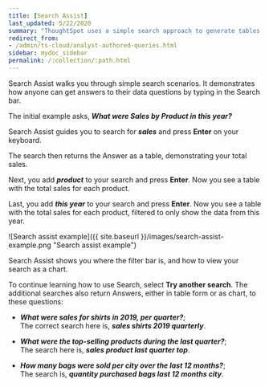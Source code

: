 ```yaml
---
title: [Search Assist]
last_updated: 5/22/2020
summary: "ThoughtSpot uses a simple search approach to generate tables and visualizations. Use Search Assist to learn how to get original Answers to all your business questions."
redirect_from:
- /admin/ts-cloud/analyst-authored-queries.html
sidebar: mydoc_sidebar
permalink: /:collection/:path.html
---
```

Search Assist walks you through simple search scenarios. It demonstrates how anyone can get answers to their data questions by typing in the Search bar.

The initial example asks, ***What were Sales by Product in this year?***

Search Assist guides you to search for ***sales*** and press **Enter** on your keyboard.

The search then returns the Answer as a table, demonstrating your total sales.

Next, you add ***product*** to your search and press **Enter**. Now you see a table with the total sales for each product.

Last, you add ***this year*** to your search and press **Enter**. Now you see a table with the total sales for each product, filtered to only show the data from this year.

![Search assist example]({{ site.baseurl }}/images/search-assist-example.png "Search assist example")

Search Assist shows you where the filter bar is, and how to view your search as a chart.

To continue learning how to use Search, select **Try another search**. The additional searches also return Answers, either in table form or as chart, to these questions:

- ***What were sales for shirts in 2019, per quarter?***;<br>The correct search here is, ***sales shirts 2019 quarterly***.

- ***What were the top-selling products during the last quarter?***;<br>The search here is, ***sales product last quarter top***.

- ***How many bags were sold per city over the last 12 months?***;<br>The search is, ***quantity purchased bags last 12 months city***.
